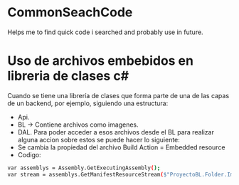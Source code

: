 
# CommonSeachCode
Helps me to find quick code i searched and probably  use in future.


# Uso de archivos embebidos en libreria de clases c#
Cuando se tiene una librería de clases que forma parte de una de las capas de un backend, por ejemplo, siguiendo una estructura:
  * Api.
  * BL  -> Contiene archivos como imagenes.
  * DAL.
Para poder acceder a esos archivos desde el BL para realizar alguna accion sobre estos se puede hacer lo siguiente:
  * Se cambia la propiedad del archivo Build Action = Embedded resource 
  * Codigo:
  ```sh
  var assemblys = Assembly.GetExecutingAssembly();
  var stream = assemblys.GetManifestResourceStream($"ProyectoBL.Folder.Imagen.logo.png");
  ```
  
